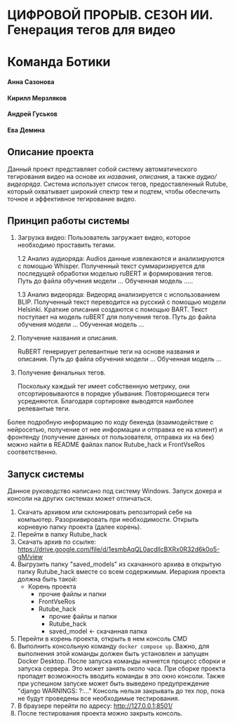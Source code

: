 # ЦИФРОВОЙ ПРОРЫВ. СЕЗОН ИИ. Генерация тегов для видео
# Команда Ботики
#### Анна Сазонова
#### Кирилл Мерзляков
#### Андрей Гуськов
#### Ева Демина
## Описание проекта
Данный проект представляет собой систему автоматического тегирования видео на основе их _названия_, _описания_, а также _аудио/видеоряда_. Система использует список тегов, предоставленный Rutube, который охватывает широкий спектр тем и подтем, чтобы обеспечить точное и эффективное тегирование видео.
## Принцип работы системы

1. Загрузка видео: Пользователь загружает видео, которое необходимо проставить тегами.

    1.2 Анализ аудиоряда:
Audios данные извлекаются и анализируются с помощью Whisper.
Полученный текст суммаризируется для последущей обработки моделью ruBERT и формирования тегов. Путь до файла обучения модели ... Обученная модель .....

    1.3 Анализ видеоряда:
Видеоряд анализируется с использованием BLIP. Полученный текст переводится на русский с помощью модели Helsinki.
Краткие описания создаются с помощью BART. Текст поступает на модель ruBERT для получения тегов. Путь до файла обучения модели ... Обученная модель ...
2. Получение названия и описания.

   RuBERT генерирует релевантные теги на основе названия и описания. Путь до файла обучения модели ... Обученная модель ...
3. Получение финальных тегов.

   Поскольку каждый тег имеет собственную метрику, они отсортировываются в порядке убывания. Повторяющиеся теги усредняются. Благодаря сортировке выводятся наиболее релевантые теги.


Более подробную информацию по коду бекенда (взаимодействие с нейросетью, получение от нее информации и отправка ее на клиент) и фронтенду (получение данных от пользователя, отправка их на бек) можно найти в README файлах папок Rutube_hack и FrontVseRos соответственно.

## Запуск системы
Данное руководство написано под систему Windows. Запуск докера и консоли на других системах может отличаться.
1. Скачать архивом или склонировать репозиторий себе на компьютер. Разорхивировать при необходимости. Открыть корневую папку проекта (далее корень).
2. Перейти в папку Rutube_hack
3. Скачать архив по ссылке: https://drive.google.com/file/d/1esmbAqQL0acdllcBXRx0R32d6k0o5-gM/view
4. Выгрузить папку "saved_models" из скачанного архива в открытую папку Rutube_hack вместе со всем содержимым. Иерархия проекта должна быть такой:
   - Корень проекта
       - прочие файлы и папки
       - FrontVseRos
       - Rutube_hack
           - прочие файлы и папки
           - Rutube_hack
           - saved_model  <- скачанная папка
5. Перейти в корень проекта, открыть в нем консоль CMD
6. Выполнить консольную команду ```docker compose up```. Важно, для выполнения этой команды должен быть установлен и запущен Docker Desktop. После запуска команды начнется процесс сборки и запуска сервера. Это может занять около часа. При сборке проекта пропадет возможность вводить команды в это окно консоли. Также при успешном запуске может быть выведено предупреждение "django WARNINGS: ?:..." Консоль нельзя закрывать до тех пор, пока не будут проведены все необходимые тестирования.
7. В браузере перейти по адресу: http://127.0.0.1:8501/
8. После тестирования проекта можно закрыть консоль.
